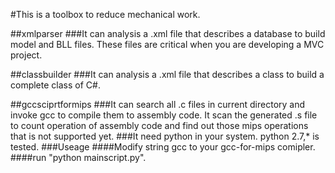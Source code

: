 #This is a toolbox to reduce mechanical work.

##xmlparser
###It can analysis a .xml file that describes a database to build model and BLL files. These files are critical when you are developing a MVC project.

##classbuilder
###It can analysis a .xml file that describes a class to build a complete class of C#.

##gccsciprtformips
###It can search all .c files in current directory and invoke gcc to compile them to assembly code. It scan the generated .s file to count operation of assembly code and find out those mips operations that is not supported yet.
###It need python in your system. python 2.7,* is tested.
###Useage
####Modify string gcc to your gcc-for-mips comipler.
####run "python mainscript.py".
